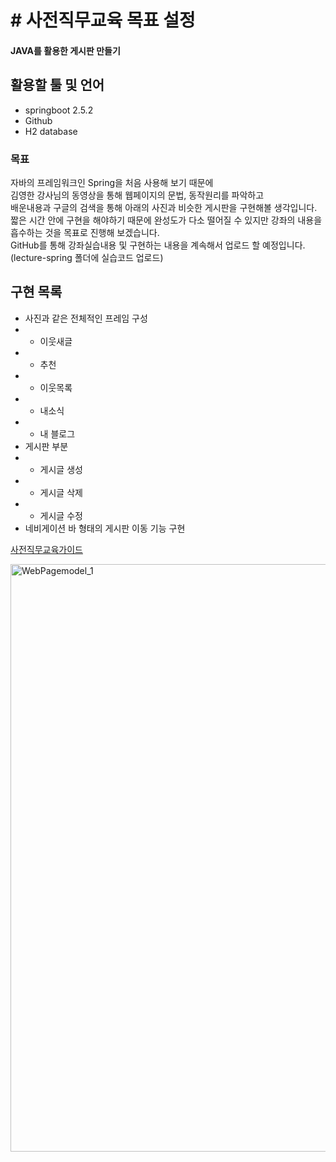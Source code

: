 # # 사전직무교육 목표 설정

#### JAVA를 활용한 게시판 만들기

## 활용할 툴 및 언어
* springboot 2.5.2
* Github
* H2 database

### 목표

자바의 프레임워크인 Spring을 처음 사용해 보기 때문에  
김영한 강사님의 동영상을 통해 웹페이지의 문법, 동작원리를 파악하고  
배운내용과 구글의 검색을 통해  아래의 사진과 비슷한 게시판을 구현해볼 생각입니다.  
짧은 시간 안에 구현을 해야하기 때문에 완성도가 다소 떨어질 수 있지만 강좌의 내용을 흡수하는 것을 목표로 진행해 보겠습니다.  
GitHub를 통해 강좌실습내용 및 구현하는 내용을 계속해서 업로드 할 예정입니다.  (lecture-spring 폴더에 실습코드 업로드)

## 구현 목록 
* 사진과 같은 전체적인 프레임 구성
* * 이웃새글
* * 추천
* * 이웃목록
* * 내소식
* * 내 블로그
* 게시판 부분
* * 게시글 생성
* * 게시글 삭제
* * 게시글 수정
* 네비게이션 바 형태의 게시판 이동 기능 구현

[사전직무교육가이드](https://docs.google.com/document/d/1UuVbR5j5Mb9Tj2KPfFqJadQTCYUWRZj5IpDyrSQutgQ/edit#heading=h.dr07nt7s6rwr"사전직무교육가이드")

<img width="940" alt="WebPagemodel_1" src="https://user-images.githubusercontent.com/70202358/125661809-e3ca0f42-9709-43ca-b17f-54521341acf3.png">


